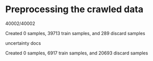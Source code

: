 # Preprocessing the crawled data

40002/40002

Created 0 samples, 39713 train samples, and 289 discard samples


uncertainty docs

 Created 0 samples, 6917 train samples, and 20693 discard samples
